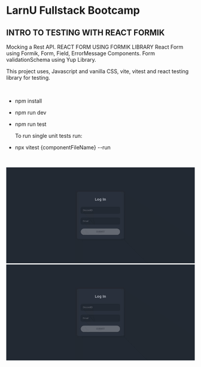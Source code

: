 # LarnU Fullstack Bootcamp

## INTRO TO TESTING WITH REACT FORMIK

Mocking a Rest API.
REACT FORM USING FORMIK LIBRARY
React Form using Formik, Form, Field, ErrorMessage Components.
Form validationSchema using Yup Library.

This project uses, Javascript and vanilla CSS, vite, vitest and
react testing library for testing.

<br/>

- npm install
- npm run dev
- npm run test

  To run single unit tests run:

- npx vitest {componentFileName} --run

<br/>

![plot](./src/assets/chrome-capture-2022-7-21.gif)
![plot](./src/assets/chrome-capture-2022-7-21-second.gif)
